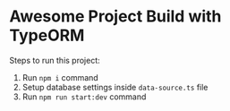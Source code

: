 # Awesome Project Build with TypeORM

<!-- BaseURL=http://localhost:3001/api -->

Steps to run this project:

1. Run `npm i` command
2. Setup database settings inside `data-source.ts` file
3. Run `npm run start:dev` command
